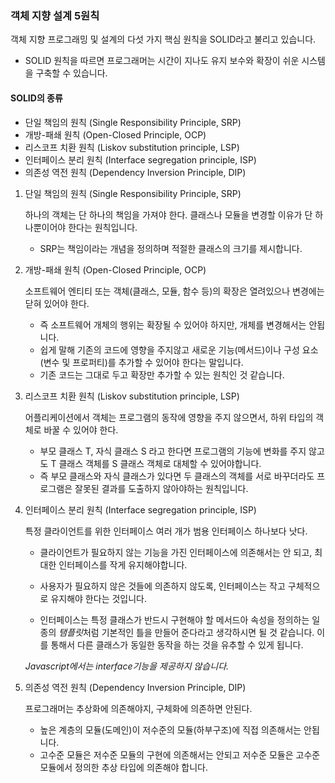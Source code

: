 ### 객체 지향 설계 5원칙

객체 지향 프로그래밍 및 설계의 다섯 가지 핵심 원칙을 SOLID라고 불리고 있습니다.

- SOLID 원칙을 따르면 프로그래머는 시간이 지나도 유지 보수와 확장이 쉬운 시스템을 구축할 수 있습니다.

#### SOLID의 종류

- 단일 책임의 원칙 (Single Responsibility Principle, SRP)
- 개방-패쇄 원칙 (Open-Closed Principle, OCP)
- 리스코프 치환 원칙 (Liskov substitution principle, LSP)
- 인터페이스 분리 원칙 (Interface segregation principle, ISP)
- 의존성 역전 원칙 (Dependency Inversion Principle, DIP)

1. 단일 책임의 원칙 (Single Responsibility Principle, SRP)

   하나의 객체는 단 하나의 책임을 가져야 한다. 클래스나 모듈을 변경할 이유가 단 하나뿐이어야 한다는 원칙입니다.

   - SRP는 책임이라는 개념을 정의하며 적절한 클래스의 크기를 제시합니다.

2. 개방-패쇄 원칙 (Open-Closed Principle, OCP)

   소프트웨어 엔티티 또는 객체(클래스, 모듈, 함수 등)의 확장은 열려있으나 변경에는 닫혀 있어야 한다.

   - 즉 소프트웨어 개체의 행위는 확장될 수 있어야 하지만, 개체를 변경해서는 안됩니다.
   - 쉽게 말해 기존의 코드에 영향을 주지않고 새로운 기능(메서드)이나 구성 요소(변수 및 프로퍼티)를 추가할 수 있어야 한다는 말입니다.
   - 기존 코드는 그대로 두고 확장만 추가할 수 있는 원칙인 것 같습니다.

3. 리스코프 치환 원칙 (Liskov substitution principle, LSP)

   어플리케이션에서 객체는 프로그램의 동작에 영향을 주지 않으면서, 하위 타입의 객체로 바꿀 수 있어야 한다.

   - 부모 클래스 T, 자식 클래스 S 라고 한다면 프로그램의 기능에 변화를 주지 않고도 T 클래스 객체를 S 클래스 객체로 대체할 수 있어야합니다.
   - 즉 부모 클래스와 자식 클래스가 있다면 두 클래스의 객체를 서로 바꾸더라도 프로그램은 잘못된 결과를 도출하지 않아야하는 원칙입니다.

4. 인터페이스 분리 원칙 (Interface segregation principle, ISP)

   특정 클라이언트를 위한 인터페이스 여러 개가 범용 인터페이스 하나보다 낫다.

   - 클라이언트가 필요하지 않는 기능을 가진 인터페이스에 의존해서는 안 되고, 최대한 인터페이스를 작게 유지해야합니다.
   - 사용자가 필요하지 않은 것들에 의존하지 않도록, 인터페이스는 작고 구체적으로 유지해야 한다는 것입니다.

   - 인터페이스는 특정 클래스가 반드시 구현해야 할 메서드아 속성을 정의하는 일종의 *탬플릿*처럼 기본적인 틀을 만들어 준다라고 생각하시면 될 것 같습니다. 이를 통해서 다른 클래스가 동일한 동작을 하는 것을 유추할 수 있게 됩니다.

   _Javascript에서는 interface기능을 제공하지 않습니다._

5. 의존성 역전 원칙 (Dependency Inversion Principle, DIP)

   프로그래머는 추상화에 의존해야지, 구체화에 의존하면 안된다.

   - 높은 계층의 모듈(도메인)이 저수준의 모듈(하부구조)에 직접 의존해서는 안됩니다.
   - 고수준 모듈은 저수준 모듈의 구현에 의존해서는 안되고 저수준 모듈은 고수준 모듈에서 정의한 추상 타입에 의존해야 합니다.

